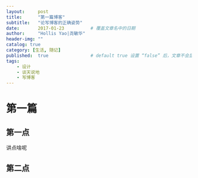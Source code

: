 ```yaml
---
layout:     post
title:      "第一篇博客"
subtitle:   "论写博客的正确姿势"
date:       2017-01-23			# 覆盖文章名中的日期
author:     "Hollis Yao|尧敏华"
header-img: ""
catalog: true
category: [生活, 随记]
published:  true   				# default true 设置 “false” 后，文章不会显示
tags:
    - 设计
    - 谈天说地
    - 写博客
---
```


# 第一篇

## 第一点

讲点啥呢

## 第二点